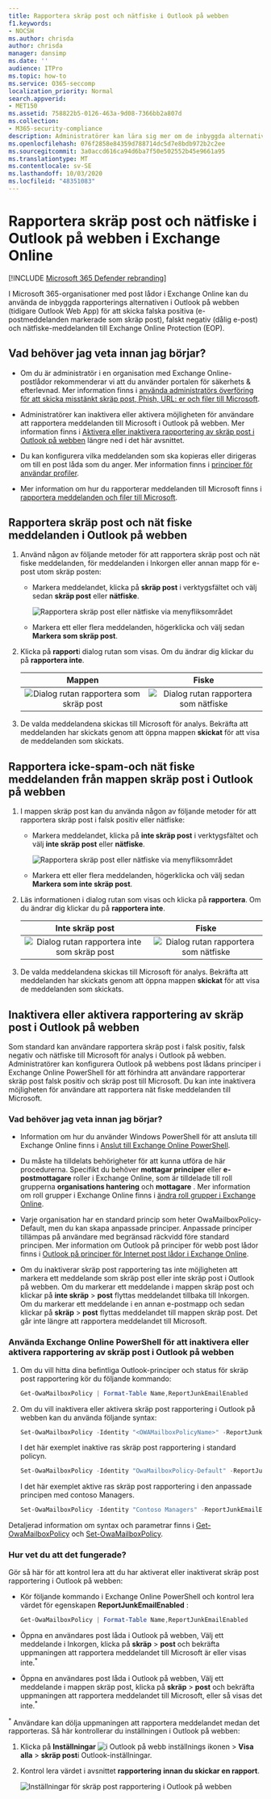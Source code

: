 ```yaml
---
title: Rapportera skräp post och nätfiske i Outlook på webben
f1.keywords:
- NOCSH
ms.author: chrisda
author: chrisda
manager: dansimp
ms.date: ''
audience: ITPro
ms.topic: how-to
ms.service: O365-seccomp
localization_priority: Normal
search.appverid:
- MET150
ms.assetid: 758822b5-0126-463a-9d08-7366bb2a807d
ms.collection:
- M365-security-compliance
description: Administratörer kan lära sig mer om de inbyggda alternativen för skräp post, inte skräp post och nätfiske i Outlook på webben (Outlook Web App) i Exchange Online och hur du inaktiverar dessa rapporterings alternativ för användare.
ms.openlocfilehash: 076f2858e84359d788714dc5d7e8bdb972b2c2ee
ms.sourcegitcommit: 3a0accd616ca94d6ba7f50e502552b45e9661a95
ms.translationtype: MT
ms.contentlocale: sv-SE
ms.lasthandoff: 10/03/2020
ms.locfileid: "48351083"
---
```

# <a name="report-junk-and-phishing-email-in-outlook-on-the-web-in-exchange-online"></a>Rapportera skräp post och nätfiske i Outlook på webben i Exchange Online

[!INCLUDE [Microsoft 365 Defender rebranding](../includes/microsoft-defender-for-office.md)]


I Microsoft 365-organisationer med post lådor i Exchange Online kan du använda de inbyggda rapporterings alternativen i Outlook på webben (tidigare Outlook Web App) för att skicka falska positiva (e-postmeddelanden markerade som skräp post), falskt negativ (dålig e-post) och nätfiske-meddelanden till Exchange Online Protection (EOP).

## <a name="what-do-you-need-to-know-before-you-begin"></a>Vad behöver jag veta innan jag börjar?

- Om du är administratör i en organisation med Exchange Online-postlådor rekommenderar vi att du använder portalen för säkerhets & efterlevnad. Mer information finns i [använda administratörs överföring för att skicka misstänkt skräp post, Phish, URL: er och filer till Microsoft](admin-submission.md).

- Administratörer kan inaktivera eller aktivera möjligheten för användare att rapportera meddelanden till Microsoft i Outlook på webben. Mer information finns i [Aktivera eller inaktivera rapportering av skräp post i Outlook på webben](#disable-or-enable-junk-email-reporting-in-outlook-on-the-web) längre ned i det här avsnittet.

- Du kan konfigurera vilka meddelanden som ska kopieras eller dirigeras om till en post låda som du anger. Mer information finns i [principer för användar profiler](user-submission.md).

- Mer information om hur du rapporterar meddelanden till Microsoft finns i [rapportera meddelanden och filer till Microsoft](report-junk-email-messages-to-microsoft.md).

## <a name="report-spam-and-phishing-messages-in-outlook-on-the-web"></a>Rapportera skräp post och nät fiske meddelanden i Outlook på webben

1. Använd någon av följande metoder för att rapportera skräp post och nät fiske meddelanden, för meddelanden i Inkorgen eller annan mapp för e-post utom skräp posten:

   - Markera meddelandet, klicka på **skräp post** i verktygsfältet och välj sedan **skräp post** eller **nätfiske**.

     ![Rapportera skräp post eller nätfiske via menyfliksområdet](../../media/owa-report-junk.png)

   - Markera ett eller flera meddelanden, högerklicka och välj sedan **Markera som skräp post**.

2. Klicka på **rapport**i dialog rutan som visas. Om du ändrar dig klickar du på **rapportera inte**.

   |Mappen|Fiske|
   |:---:|:---:|
   |![Dialog rutan rapportera som skräp post](../../media/owa-report-as-junk-dialog.png)|![Dialog rutan rapportera som nätfiske](../../media/owa-report-as-phishing-dialog.png)|

3. De valda meddelandena skickas till Microsoft för analys. Bekräfta att meddelanden har skickats genom att öppna mappen **skickat** för att visa de meddelanden som skickats.

## <a name="report-non-spam-and-phishing-messages-from-the-junk-email-folder-in-outlook-on-the-web"></a>Rapportera icke-spam-och nät fiske meddelanden från mappen skräp post i Outlook på webben

1. I mappen skräp post kan du använda någon av följande metoder för att rapportera skräp post i falsk positiv eller nätfiske:

   - Markera meddelandet, klicka på **inte skräp post** i verktygsfältet och välj **inte skräp post** eller **nätfiske**.

     ![Rapportera skräp post eller nätfiske via menyfliksområdet](../../media/owa-report-not-junk.png)

   - Markera ett eller flera meddelanden, högerklicka och välj sedan **Markera som inte skräp post**.

2. Läs informationen i dialog rutan som visas och klicka på **rapportera**. Om du ändrar dig klickar du på **rapportera inte**.

   |Inte skräp post|Fiske|
   |:---:|:---:|
   |![Dialog rutan rapportera inte som skräp post](../../media/owa-report-as-not-junk-dialog.png)|![Dialog rutan rapportera som nätfiske](../../media/owa-report-as-phishing-dialog.png)|

3. De valda meddelandena skickas till Microsoft för analys. Bekräfta att meddelanden har skickats genom att öppna mappen **skickat** för att visa de meddelanden som skickats.

## <a name="disable-or-enable-junk-email-reporting-in-outlook-on-the-web"></a>Inaktivera eller aktivera rapportering av skräp post i Outlook på webben

Som standard kan användare rapportera skräp post i falsk positiv, falsk negativ och nätfiske till Microsoft för analys i Outlook på webben. Administratörer kan konfigurera Outlook på webbens post lådans principer i Exchange Online PowerShell för att förhindra att användare rapporterar skräp post falsk positiv och skräp post till Microsoft. Du kan inte inaktivera möjligheten för användare att rapportera nät fiske meddelanden till Microsoft.

### <a name="what-do-you-need-to-know-before-you-begin"></a>Vad behöver jag veta innan jag börjar?

- Information om hur du använder Windows PowerShell för att ansluta till Exchange Online finns i [Anslut till Exchange Online PowerShell](https://docs.microsoft.com/powershell/exchange/connect-to-exchange-online-powershell).

- Du måste ha tilldelats behörigheter för att kunna utföra de här procedurerna. Specifikt du behöver **mottagar principer** eller **e-postmottagare** roller i Exchange Online, som är tilldelade till roll grupperna **organisations hantering** och **mottagare** . Mer information om roll grupper i Exchange Online finns i [ändra roll grupper i Exchange Online](https://docs.microsoft.com/Exchange/permissions-exo/role-groups#modify-role-groups).

- Varje organisation har en standard princip som heter OwaMailboxPolicy-Default, men du kan skapa anpassade principer. Anpassade principer tillämpas på användare med begränsad räckvidd före standard principen. Mer information om Outlook på principer för webb post lådor finns i [Outlook på principer för Internet post lådor i Exchange Online](https://docs.microsoft.com/Exchange/clients-and-mobile-in-exchange-online/outlook-on-the-web/outlook-web-app-mailbox-policies).

- Om du inaktiverar skräp post rapportering tas inte möjligheten att markera ett meddelande som skräp post eller inte skräp post i Outlook på webben. Om du markerar ett meddelande i mappen skräp post och klickar på **inte skräp** \> **post** flyttas meddelandet tillbaka till Inkorgen. Om du markerar ett meddelande i en annan e-postmapp och sedan klickar på **skräp** \> **post** flyttas meddelandet till mappen skräp post. Det går inte längre att rapportera meddelandet till Microsoft.

### <a name="use-exchange-online-powershell-to-disable-or-enable-junk-email-reporting-in-outlook-on-the-web"></a>Använda Exchange Online PowerShell för att inaktivera eller aktivera rapportering av skräp post i Outlook på webben

1. Om du vill hitta dina befintliga Outlook-principer och status för skräp post rapportering kör du följande kommando:

   ```powershell
   Get-OwaMailboxPolicy | Format-Table Name,ReportJunkEmailEnabled
   ```

2. Om du vill inaktivera eller aktivera skräp post rapportering i Outlook på webben kan du använda följande syntax:

   ```powershell
   Set-OwaMailboxPolicy -Identity "<OWAMailboxPolicyName>" -ReportJunkEmailEnabled <$true | $false>
   ```

   I det här exemplet inaktive ras skräp post rapportering i standard policyn.

   ```powershell
   Set-OwaMailboxPolicy -Identity "OwaMailboxPolicy-Default" -ReportJunkEmailEnabled $false
   ```

   I det här exemplet aktive ras skräp post rapportering i den anpassade principen med contoso Managers.

   ```powershell
   Set-OwaMailboxPolicy -Identity "Contoso Managers" -ReportJunkEmailEnabled $true
   ```

Detaljerad information om syntax och parametrar finns i [Get-OwaMailboxPolicy](https://docs.microsoft.com/powershell/module/exchange/get-owamailboxpolicy) och [Set-OwaMailboxPolicy](https://docs.microsoft.com/powershell/module/exchange/set-owamailboxpolicy).

### <a name="how-do-you-know-this-worked"></a>Hur vet du att det fungerade?

Gör så här för att kontrol lera att du har aktiverat eller inaktiverat skräp post rapportering i Outlook på webben:

- Kör följande kommando i Exchange Online PowerShell och kontrol lera värdet för egenskapen **ReportJunkEmailEnabled** :

  ```powershell
  Get-OwaMailboxPolicy | Format-Table Name,ReportJunkEmailEnabled
  ```

- Öppna en användares post låda i Outlook på webben, Välj ett meddelande i Inkorgen, klicka på **skräp** \> **post** och bekräfta uppmaningen att rapportera meddelandet till Microsoft är eller visas inte.<sup>\*</sup>

- Öppna en användares post låda i Outlook på webben, Välj ett meddelande i mappen skräp post, klicka på **skräp** \> **post** och bekräfta uppmaningen att rapportera meddelandet till Microsoft, eller så visas det inte.<sup>\*</sup>

<sup>\*</sup> Användare kan dölja uppmaningen att rapportera meddelandet medan det rapporteras. Så här kontrollerar du inställningen i Outlook på webben:

1. Klicka på **Inställningar** ![ i Outlook på webb inställnings ikonen ](../../media/owa-settings-icon.png) \> **Visa alla** \> **skräp post**i Outlook-inställningar.
2. Kontrol lera värdet i avsnittet **rapportering** **innan du skickar en rapport**.

   ![Inställningar för skräp post rapportering i Outlook på webben](../../media/owa-junk-email-reporting-options.png)
